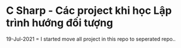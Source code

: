 # C Sharp - Các project khi học Lập trình hướng đối tượng
19-Jul-2021 = I started move all project in this repo to seperated repo..
